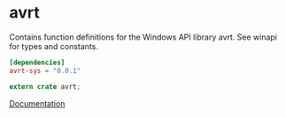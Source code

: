 # avrt #
Contains function definitions for the Windows API library avrt. See winapi for types and constants.

```toml
[dependencies]
avrt-sys = "0.0.1"
```

```rust
extern crate avrt;
```

[Documentation](https://retep998.github.io/doc/avrt/)
